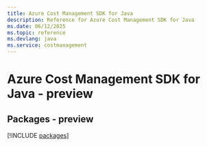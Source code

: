 ```yaml
---
title: Azure Cost Management SDK for Java
description: Reference for Azure Cost Management SDK for Java
ms.date: 06/12/2025
ms.topic: reference
ms.devlang: java
ms.service: costmanagement
---
```

# Azure Cost Management SDK for Java - preview
## Packages - preview
[!INCLUDE [packages](cost-management-index.md)]